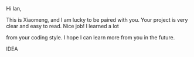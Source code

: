 Hi Ian,

This is Xiaomeng, and I am lucky to be paired with you. Your project is very clear and easy to read. Nice job! I learned a lot 

from your coding style. I hope I can learn more from you in the future.

IDEA
